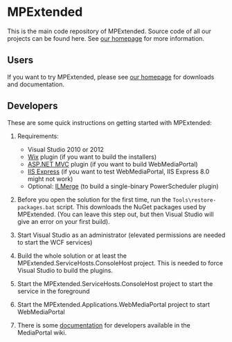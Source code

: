 MPExtended
==========

This is the main code repository of MPExtended. Source code of all our projects can be found here. See 
[our homepage][1] for more information.

Users
-----
If you want to try MPExtended, please see [our homepage][1] for downloads and documentation.

Developers
----------
These are some quick instructions on getting started with MPExtended:

1. Requirements:
   * Visual Studio 2010 or 2012
   * [Wix][2] plugin (if you want to build the installers)
   * [ASP.NET MVC][3] plugin (if you want to build WebMediaPortal)
   * [IIS Express][4] (if you want to test WebMediaPortal, IIS Express 8.0 might not work)
   * Optional: [ILMerge][5] (to build a single-binary PowerScheduler plugin)
2. Before you open the solution for the first time, run the ``Tools\restore-packages.bat`` script. This downloads the
   NuGet packages used by MPExtended. (You can leave this step out, but then Visual Studio will give an error on your
   first build).
3. Start Visual Studio as an administrator (elevated permissions are needed to start the WCF services)
4. Build the whole solution or at least the MPExtended.ServiceHosts.ConsoleHost project. This is needed to force
   Visual Studio to build the plugins.
5. Start the MPExtended.ServiceHosts.ConsoleHost project to start the service in the foreground
6. Start the MPExtended.Applications.WebMediaPortal project to start WebMediaPortal
7. There is some [documentation][6] for developers available in the MediaPortal wiki.

   [1]: http://www.mpextended.com/
   [2]: http://wixtoolset.org/
   [3]: http://www.asp.net/downloads
   [4]: http://www.microsoft.com/en-us/download/details.aspx?id=1038
   [5]: http://www.microsoft.com/en-us/download/details.aspx?id=17630
   [6]: http://wiki.team-mediaportal.com/1_MEDIAPORTAL_1/17_Extensions/Remote_Access/MPExtended/Developers/Getting_started